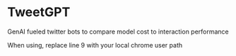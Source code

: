 # TweetGPT
GenAI fueled twitter bots to compare model cost to interaction performance 

When using, replace line 9 with your local chrome user path 
